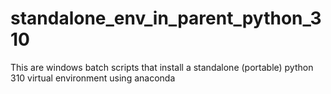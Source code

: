 # standalone_env_in_parent_python_310
This are windows batch scripts that install a standalone (portable) python 310 virtual environment using anaconda
